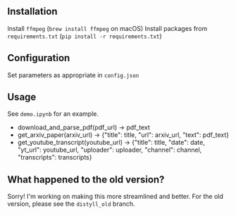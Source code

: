 ## Installation

Install `ffmpeg` (`brew install ffmpeg` on macOS)
Install packages from `requirements.txt` (`pip install -r requirements.txt`)

## Configuration

Set parameters as appropriate in `config.json`

## Usage

See `demo.ipynb` for an example.

- download_and_parse_pdf(pdf_url) -> pdf_text
- get_arxiv_paper(arxiv_url) -> {"title": title, "url": arxiv_url, "text": pdf_text}
- get_youtube_transcript(youtube_url) -> {"title": title, "date": date, "yt_url": youtube_url, "uploader": uploader, "channel": channel, "transcripts": transcripts}

## What happened to the old version?

Sorry! I'm working on making this more streamlined and better. For the old version, please see the `distyll_old` branch.
